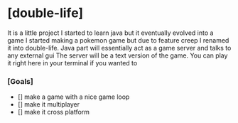 # [double-life]
It is a little project I started to learn java but it eventually evolved into a game
I started making a pokemon game but due to feature creep I renamed it into double-life.
Java part will essentially act as a game server and talks to any external gui
The server will be a text version of the game. You can play it right here in your terminal if you wanted to

### [Goals] 
- [] make a game with a nice game loop
- [] make it multiplayer
- [] make it cross platform
